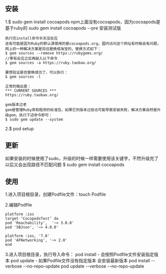 
## 安装
1.$ sudo gem install cocoapods
npm上面没有cocoapods，因为cocoapods是基于ruby的
sudo gem install cocoapods --pre 安装测试版
```
执行完install命令半天没反应
这有可能是因为Ruby的默认源使用的是cocoapods.org，国内访问这个网址有时候会有问题，网上的一种解决方案是将远替换成淘宝的，替换方式如下：
$ gem sources --remove https://rubygems.org/
//等有反应之后再敲入以下命令
$ gem sources -a https://ruby.taobao.org/

要想验证是否替换成功了，可以执行：
$ gem sources -l

正常的输出是：
*** CURRENT SOURCES ***
https://ruby.taobao.org/
```
```
gem版本过老
gem是管理Ruby库和程序的标准包，如果它的版本过低也可能导致安装失败，解决方案自然是升级gem，执行下述命令即可：
$ sudo gem update --system
```

2.$ pod setup


## 更新
如果安装的时候使用了sudo，升级的时候一样需要使用该关键字，不然升级完了以后又会出现路径不匹配问题
$ sudo gem install cocoapods



## 使用
1.进入项目根目录，创建Podfile文件：touch Podfile

2.编辑Podfile
```
platform :ios
target ‘CocopodsTest’ do
pod 'Reachability',  '~> 3.0.0'
pod 'SBJson', '~> 4.0.0'

platform :ios, '7.0'
pod 'AFNetworking', '~> 2.0'
end
```

3.进入项目根目录，执行导入命令：
pod install - 会按照Podfile文件安装指定版本
pod update - 如果Podfile文件没有指定版本 会安装最新版本
pod install --verbose --no-repo-update
pod update --verbose --no-repo-update
